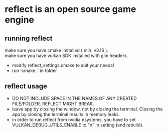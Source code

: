 # reflect is an open source game engine

## running reflect

make sure you have cmake installed ( min. v3.16 ).\
make sure you have vulkan SDK installed with glm headers.

- modify reflect_settings.cmake to suit your needs!
- run 'cmake .' in folder

## reflect usage

- DO NOT INCLUDE SPACE IN THE NAMES OF ANY CREATED FILE/FOLDER. REFLECT MIGHT BREAK.
- leave app by closing the window, not by closing the terminal. Closing the app by closing the terminal results in memory leaks.
- in order to run reflect from nvidia nsystems, you have to set VULKAN_DEBUG_UTILS_ENABLE to "n" in setting (and rebuild).